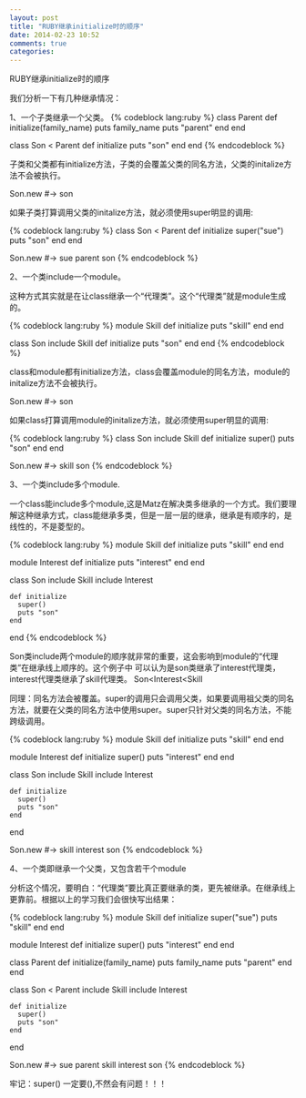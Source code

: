```yaml
---
layout: post
title: "RUBY继承initialize时的顺序"
date: 2014-02-23 10:52
comments: true
categories: 
---
```

RUBY继承initialize时的顺序

我们分析一下有几种继承情况：

1、一个子类继承一个父类。
{% codeblock lang:ruby %}
  class Parent
    def initialize(family_name)
      puts family_name
      puts "parent"
    end
  end

  class Son < Parent
    def initialize
      puts "son"
    end
  end
{% endcodeblock %}

  子类和父类都有initialize方法，子类的会覆盖父类的同名方法，父类的initalize方法不会被执行。

  Son.new #->  son

  如果子类打算调用父类的initalize方法，就必须使用super明显的调用:

{% codeblock lang:ruby %}
  class Son < Parent
    def initialize
      super("sue")
      puts "son"
    end
  end
  
  Son.new #->  sue parent son
{% endcodeblock %}


2、一个类include一个module。

  这种方式其实就是在让class继承一个“代理类”。这个“代理类”就是module生成的。

{% codeblock lang:ruby %}
  module Skill
    def initialize
      puts "skill"
    end
  end

  class Son 
    include Skill
    def initialize
      puts "son"
    end
  end
{% endcodeblock %}

  class和module都有initialize方法，class会覆盖module的同名方法，module的initalize方法不会被执行。

  Son.new #->  son

  如果class打算调用module的initalize方法，就必须使用super明显的调用:

{% codeblock lang:ruby %}
  class Son 
    include Skill
    def initialize
      super()
      puts "son"
    end
  end

  Son.new #->  skill son
{% endcodeblock %}

3、一个类include多个module.

  一个class能include多个module,这是Matz在解决类多继承的一个方式。我们要理解这种继承方式，class能继承多类，但是一层一层的继承，继承是有顺序的，是线性的，不是菱型的。

{% codeblock lang:ruby %}
  module Skill
    def initialize
      puts "skill"
    end
  end

  module Interest
    def initialize
      puts "interest"
    end
  end

  class Son 
    include Skill
    include Interest
    
    def initialize
      super()
      puts "son"
    end
  end
{% endcodeblock %}

  Son类include两个module的顺序就非常的重要，这会影响到module的“代理类”在继承线上顺序的。这个例子中 可以认为是son类继承了interest代理类，interest代理类继承了skill代理类。   Son<Interest<Skill

  同理：同名方法会被覆盖。super的调用只会调用父类，如果要调用祖父类的同名方法，就要在父类的同名方法中使用super。super只针对父类的同名方法，不能跨级调用。

{% codeblock lang:ruby %}
  module Skill
    def initialize
      puts "skill"
    end
  end

  module Interest
    def initialize
      super()
      puts "interest"
    end
  end

  class Son 
    include Skill
    include Interest

    def initialize
      super()
      puts "son"
    end
  end

  Son.new #->  skill interest son
{% endcodeblock %}

4、一个类即继承一个父类，又包含若干个module

  分析这个情况，要明白：“代理类”要比真正要继承的类，更先被继承。在继承线上更靠前。根据以上的学习我们会很快写出结果：

{% codeblock lang:ruby %}
  module Skill
    def initialize
      super("sue")
      puts "skill"
    end
  end

  module Interest
    def initialize
      super()
      puts "interest"
    end
  end


  class Parent
    def initialize(family_name)
      puts family_name
      puts "parent"
    end
  end

  class Son < Parent
    include Skill
    include Interest

    def initialize
      super()
      puts "son"
    end
  end

  Son.new #-> sue parent skill interest son
{% endcodeblock %}

  牢记：super() 一定要(),不然会有问题！！！
